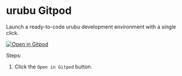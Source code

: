 # urubu Gitpod

Launch a ready-to-code urubu development environment with a single click.

[![Open in Gitpod](https://gitpod.io/button/open-in-gitpod.svg)](https://gitpod.io/#https://github.com/KhaledAnaqwa/urubu-gitpod)

Steps:

1. Click the ``Open in Gitpod`` button.

